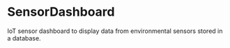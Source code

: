 # SensorDashboard
IoT sensor dashboard to display data from environmental sensors stored in a database.
